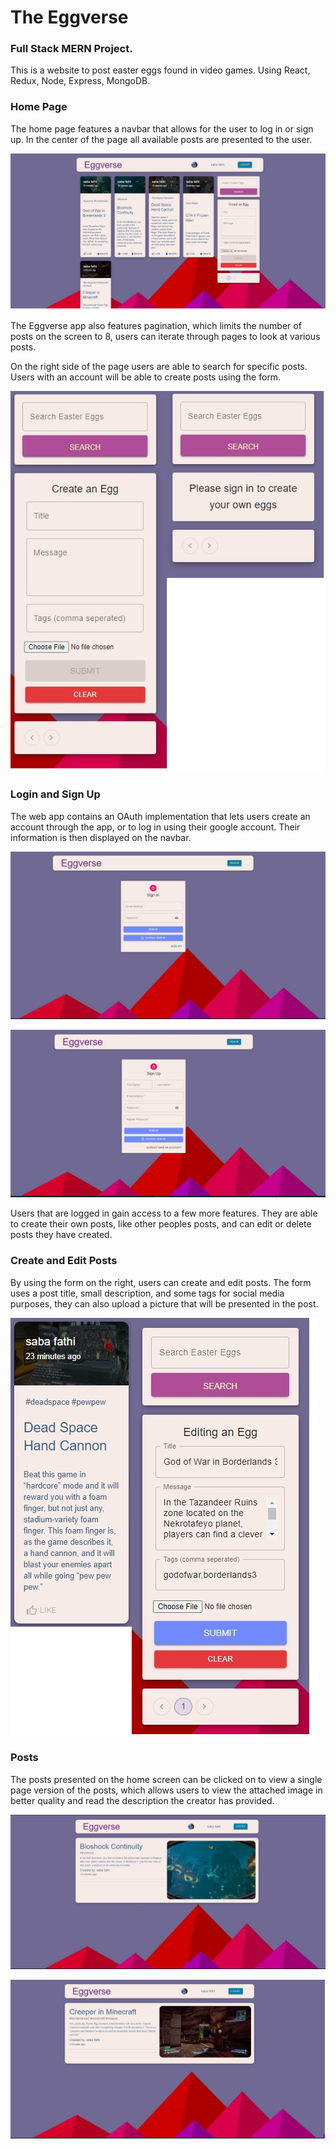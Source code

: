 # The Eggverse
### Full Stack MERN Project.

This is a website to post easter eggs found in video games. Using React, Redux, Node, Express, MongoDB.


### Home Page

The home page features a navbar that allows for the user to log in or sign up. In the center of the page all available posts are presented to the user.

![home](./images/homePage.jpg)

The Eggverse app also features pagination, which limits the number of posts on the screen to 8, users can iterate through pages to look at various posts.

On the right side of the page users are able to search for specific posts. Users with an account will be able to create posts using the form.

![login](./images/forms.jpg)

### Login and Sign Up

The web app contains an OAuth implementation that lets users create an account through the app, or to log in using their google account. Their information is then displayed on the navbar.

![login](./images/signInPage.jpg)

![login](./images/signUpPage.jpg)

Users that are logged in gain access to a few more features. They are able to create their own posts, like other peoples posts, and can edit or delete posts they have created.

### Create and Edit Posts

By using the form on the right, users can create and edit posts. The form uses a post title, small description, and some tags for social media purposes, they can also upload a picture that will be presented in the post.

![login](./images/postAndForm.jpg)

### Posts

The posts presented on the home screen can be clicked on to view a single page version of the posts, which allows users to view the attached image in better quality and read the description the creator has provided.

![login](./images/bioshockDetail.jpg)

![login](./images/minecraftBorderlands.jpg)
